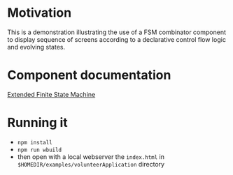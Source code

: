 # Motivation
This is a demonstration illustrating the use of a FSM combinator component to display sequence of screens according to a declarative control flow logic and evolving states.

# Component documentation
[Extended Finite State Machine](../../documentation/EFSM.md)

# Running it
- `npm install`
- `npm run wbuild`
- then open with a local webserver the `index.html` in `$HOMEDIR/examples/volunteerApplication` directory 
